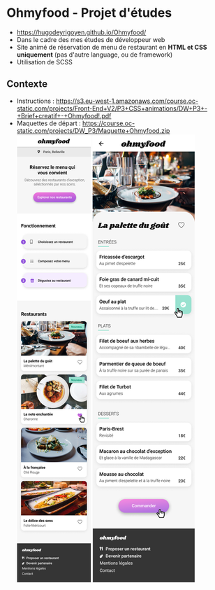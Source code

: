 # Ohmyfood - Projet d'études

- https://hugodeyrigoyen.github.io/Ohmyfood/
- Dans le cadre des mes études de développeur web
- Site animé de réservation de menu de restaurant en **HTML et CSS uniquement** (pas d'autre language, ou de framework)
- Utilisation de SCSS

## Contexte

- Instructions :
  https://s3.eu-west-1.amazonaws.com/course.oc-static.com/projects/Front-End+V2/P3+CSS+animations/DW+P3+-+Brief+creatif+-+Ohmyfood!.pdf
- Maquettes de départ :
  https://course.oc-static.com/projects/DW_P3/Maquette+Ohmyfood.zip
  ![Maquette Accueil](assets/maquette/accueil.png "Maquette Accueil")
  ![Maquette Menu](assets/maquette/menu-la-palette-du-gout.png "Maquette Menu")
